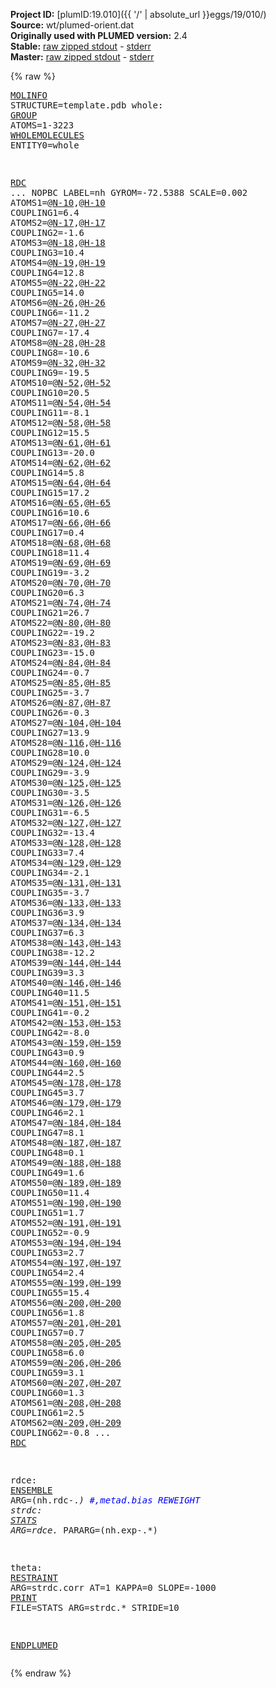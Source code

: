 **Project ID:** [plumID:19.010]({{ '/' | absolute_url }}eggs/19/010/)  
**Source:** wt/plumed-orient.dat  
**Originally used with PLUMED version:** 2.4  
**Stable:** [raw zipped stdout](plumed-orient.dat.plumed.stdout.txt.zip) - [stderr](plumed-orient.dat.plumed.stderr)  
**Master:** [raw zipped stdout](plumed-orient.dat.plumed_master.stdout.txt.zip) - [stderr](plumed-orient.dat.plumed_master.stderr)  

{% raw %}<pre>
<a href="https://plumed.github.io/doc-master/user-doc/html/_m_o_l_i_n_f_o.html">MOLINFO</a> STRUCTURE=template.pdb
whole: <a href="https://plumed.github.io/doc-master/user-doc/html/_g_r_o_u_p.html">GROUP</a> ATOMS=1-3223
<a href="https://plumed.github.io/doc-master/user-doc/html/_w_h_o_l_e_m_o_l_e_c_u_l_e_s.html">WHOLEMOLECULES</a> ENTITY0=whole

<a href="https://plumed.github.io/doc-master/user-doc/html/_r_d_c.html">RDC</a> ...
NOPBC
LABEL=nh
GYROM=-72.5388
SCALE=0.002 
ATOMS1=@<a href="https://plumed.github.io/doc-master/user-doc/html/_m_o_l_i_n_f_o.html">N-10</a>,@<a href="https://plumed.github.io/doc-master/user-doc/html/_m_o_l_i_n_f_o.html">H-10</a> COUPLING1=6.4
ATOMS2=@<a href="https://plumed.github.io/doc-master/user-doc/html/_m_o_l_i_n_f_o.html">N-17</a>,@<a href="https://plumed.github.io/doc-master/user-doc/html/_m_o_l_i_n_f_o.html">H-17</a> COUPLING2=-1.6
ATOMS3=@<a href="https://plumed.github.io/doc-master/user-doc/html/_m_o_l_i_n_f_o.html">N-18</a>,@<a href="https://plumed.github.io/doc-master/user-doc/html/_m_o_l_i_n_f_o.html">H-18</a> COUPLING3=10.4
ATOMS4=@<a href="https://plumed.github.io/doc-master/user-doc/html/_m_o_l_i_n_f_o.html">N-19</a>,@<a href="https://plumed.github.io/doc-master/user-doc/html/_m_o_l_i_n_f_o.html">H-19</a> COUPLING4=12.8
ATOMS5=@<a href="https://plumed.github.io/doc-master/user-doc/html/_m_o_l_i_n_f_o.html">N-22</a>,@<a href="https://plumed.github.io/doc-master/user-doc/html/_m_o_l_i_n_f_o.html">H-22</a> COUPLING5=14.0
ATOMS6=@<a href="https://plumed.github.io/doc-master/user-doc/html/_m_o_l_i_n_f_o.html">N-26</a>,@<a href="https://plumed.github.io/doc-master/user-doc/html/_m_o_l_i_n_f_o.html">H-26</a> COUPLING6=-11.2
ATOMS7=@<a href="https://plumed.github.io/doc-master/user-doc/html/_m_o_l_i_n_f_o.html">N-27</a>,@<a href="https://plumed.github.io/doc-master/user-doc/html/_m_o_l_i_n_f_o.html">H-27</a> COUPLING7=-17.4
ATOMS8=@<a href="https://plumed.github.io/doc-master/user-doc/html/_m_o_l_i_n_f_o.html">N-28</a>,@<a href="https://plumed.github.io/doc-master/user-doc/html/_m_o_l_i_n_f_o.html">H-28</a> COUPLING8=-10.6
ATOMS9=@<a href="https://plumed.github.io/doc-master/user-doc/html/_m_o_l_i_n_f_o.html">N-32</a>,@<a href="https://plumed.github.io/doc-master/user-doc/html/_m_o_l_i_n_f_o.html">H-32</a> COUPLING9=-19.5
ATOMS10=@<a href="https://plumed.github.io/doc-master/user-doc/html/_m_o_l_i_n_f_o.html">N-52</a>,@<a href="https://plumed.github.io/doc-master/user-doc/html/_m_o_l_i_n_f_o.html">H-52</a> COUPLING10=20.5
ATOMS11=@<a href="https://plumed.github.io/doc-master/user-doc/html/_m_o_l_i_n_f_o.html">N-54</a>,@<a href="https://plumed.github.io/doc-master/user-doc/html/_m_o_l_i_n_f_o.html">H-54</a> COUPLING11=-8.1
ATOMS12=@<a href="https://plumed.github.io/doc-master/user-doc/html/_m_o_l_i_n_f_o.html">N-58</a>,@<a href="https://plumed.github.io/doc-master/user-doc/html/_m_o_l_i_n_f_o.html">H-58</a> COUPLING12=15.5
ATOMS13=@<a href="https://plumed.github.io/doc-master/user-doc/html/_m_o_l_i_n_f_o.html">N-61</a>,@<a href="https://plumed.github.io/doc-master/user-doc/html/_m_o_l_i_n_f_o.html">H-61</a> COUPLING13=-20.0
ATOMS14=@<a href="https://plumed.github.io/doc-master/user-doc/html/_m_o_l_i_n_f_o.html">N-62</a>,@<a href="https://plumed.github.io/doc-master/user-doc/html/_m_o_l_i_n_f_o.html">H-62</a> COUPLING14=5.8
ATOMS15=@<a href="https://plumed.github.io/doc-master/user-doc/html/_m_o_l_i_n_f_o.html">N-64</a>,@<a href="https://plumed.github.io/doc-master/user-doc/html/_m_o_l_i_n_f_o.html">H-64</a> COUPLING15=17.2
ATOMS16=@<a href="https://plumed.github.io/doc-master/user-doc/html/_m_o_l_i_n_f_o.html">N-65</a>,@<a href="https://plumed.github.io/doc-master/user-doc/html/_m_o_l_i_n_f_o.html">H-65</a> COUPLING16=10.6
ATOMS17=@<a href="https://plumed.github.io/doc-master/user-doc/html/_m_o_l_i_n_f_o.html">N-66</a>,@<a href="https://plumed.github.io/doc-master/user-doc/html/_m_o_l_i_n_f_o.html">H-66</a> COUPLING17=0.4
ATOMS18=@<a href="https://plumed.github.io/doc-master/user-doc/html/_m_o_l_i_n_f_o.html">N-68</a>,@<a href="https://plumed.github.io/doc-master/user-doc/html/_m_o_l_i_n_f_o.html">H-68</a> COUPLING18=11.4
ATOMS19=@<a href="https://plumed.github.io/doc-master/user-doc/html/_m_o_l_i_n_f_o.html">N-69</a>,@<a href="https://plumed.github.io/doc-master/user-doc/html/_m_o_l_i_n_f_o.html">H-69</a> COUPLING19=-3.2
ATOMS20=@<a href="https://plumed.github.io/doc-master/user-doc/html/_m_o_l_i_n_f_o.html">N-70</a>,@<a href="https://plumed.github.io/doc-master/user-doc/html/_m_o_l_i_n_f_o.html">H-70</a> COUPLING20=6.3
ATOMS21=@<a href="https://plumed.github.io/doc-master/user-doc/html/_m_o_l_i_n_f_o.html">N-74</a>,@<a href="https://plumed.github.io/doc-master/user-doc/html/_m_o_l_i_n_f_o.html">H-74</a> COUPLING21=26.7
ATOMS22=@<a href="https://plumed.github.io/doc-master/user-doc/html/_m_o_l_i_n_f_o.html">N-80</a>,@<a href="https://plumed.github.io/doc-master/user-doc/html/_m_o_l_i_n_f_o.html">H-80</a> COUPLING22=-19.2
ATOMS23=@<a href="https://plumed.github.io/doc-master/user-doc/html/_m_o_l_i_n_f_o.html">N-83</a>,@<a href="https://plumed.github.io/doc-master/user-doc/html/_m_o_l_i_n_f_o.html">H-83</a> COUPLING23=-15.0
ATOMS24=@<a href="https://plumed.github.io/doc-master/user-doc/html/_m_o_l_i_n_f_o.html">N-84</a>,@<a href="https://plumed.github.io/doc-master/user-doc/html/_m_o_l_i_n_f_o.html">H-84</a> COUPLING24=-0.7
ATOMS25=@<a href="https://plumed.github.io/doc-master/user-doc/html/_m_o_l_i_n_f_o.html">N-85</a>,@<a href="https://plumed.github.io/doc-master/user-doc/html/_m_o_l_i_n_f_o.html">H-85</a> COUPLING25=-3.7
ATOMS26=@<a href="https://plumed.github.io/doc-master/user-doc/html/_m_o_l_i_n_f_o.html">N-87</a>,@<a href="https://plumed.github.io/doc-master/user-doc/html/_m_o_l_i_n_f_o.html">H-87</a> COUPLING26=-0.3
ATOMS27=@<a href="https://plumed.github.io/doc-master/user-doc/html/_m_o_l_i_n_f_o.html">N-104</a>,@<a href="https://plumed.github.io/doc-master/user-doc/html/_m_o_l_i_n_f_o.html">H-104</a> COUPLING27=13.9
ATOMS28=@<a href="https://plumed.github.io/doc-master/user-doc/html/_m_o_l_i_n_f_o.html">N-116</a>,@<a href="https://plumed.github.io/doc-master/user-doc/html/_m_o_l_i_n_f_o.html">H-116</a> COUPLING28=10.0
ATOMS29=@<a href="https://plumed.github.io/doc-master/user-doc/html/_m_o_l_i_n_f_o.html">N-124</a>,@<a href="https://plumed.github.io/doc-master/user-doc/html/_m_o_l_i_n_f_o.html">H-124</a> COUPLING29=-3.9
ATOMS30=@<a href="https://plumed.github.io/doc-master/user-doc/html/_m_o_l_i_n_f_o.html">N-125</a>,@<a href="https://plumed.github.io/doc-master/user-doc/html/_m_o_l_i_n_f_o.html">H-125</a> COUPLING30=-3.5
ATOMS31=@<a href="https://plumed.github.io/doc-master/user-doc/html/_m_o_l_i_n_f_o.html">N-126</a>,@<a href="https://plumed.github.io/doc-master/user-doc/html/_m_o_l_i_n_f_o.html">H-126</a> COUPLING31=-6.5
ATOMS32=@<a href="https://plumed.github.io/doc-master/user-doc/html/_m_o_l_i_n_f_o.html">N-127</a>,@<a href="https://plumed.github.io/doc-master/user-doc/html/_m_o_l_i_n_f_o.html">H-127</a> COUPLING32=-13.4
ATOMS33=@<a href="https://plumed.github.io/doc-master/user-doc/html/_m_o_l_i_n_f_o.html">N-128</a>,@<a href="https://plumed.github.io/doc-master/user-doc/html/_m_o_l_i_n_f_o.html">H-128</a> COUPLING33=7.4
ATOMS34=@<a href="https://plumed.github.io/doc-master/user-doc/html/_m_o_l_i_n_f_o.html">N-129</a>,@<a href="https://plumed.github.io/doc-master/user-doc/html/_m_o_l_i_n_f_o.html">H-129</a> COUPLING34=-2.1
ATOMS35=@<a href="https://plumed.github.io/doc-master/user-doc/html/_m_o_l_i_n_f_o.html">N-131</a>,@<a href="https://plumed.github.io/doc-master/user-doc/html/_m_o_l_i_n_f_o.html">H-131</a> COUPLING35=-3.7
ATOMS36=@<a href="https://plumed.github.io/doc-master/user-doc/html/_m_o_l_i_n_f_o.html">N-133</a>,@<a href="https://plumed.github.io/doc-master/user-doc/html/_m_o_l_i_n_f_o.html">H-133</a> COUPLING36=3.9
ATOMS37=@<a href="https://plumed.github.io/doc-master/user-doc/html/_m_o_l_i_n_f_o.html">N-134</a>,@<a href="https://plumed.github.io/doc-master/user-doc/html/_m_o_l_i_n_f_o.html">H-134</a> COUPLING37=6.3
ATOMS38=@<a href="https://plumed.github.io/doc-master/user-doc/html/_m_o_l_i_n_f_o.html">N-143</a>,@<a href="https://plumed.github.io/doc-master/user-doc/html/_m_o_l_i_n_f_o.html">H-143</a> COUPLING38=-12.2
ATOMS39=@<a href="https://plumed.github.io/doc-master/user-doc/html/_m_o_l_i_n_f_o.html">N-144</a>,@<a href="https://plumed.github.io/doc-master/user-doc/html/_m_o_l_i_n_f_o.html">H-144</a> COUPLING39=3.3
ATOMS40=@<a href="https://plumed.github.io/doc-master/user-doc/html/_m_o_l_i_n_f_o.html">N-146</a>,@<a href="https://plumed.github.io/doc-master/user-doc/html/_m_o_l_i_n_f_o.html">H-146</a> COUPLING40=11.5
ATOMS41=@<a href="https://plumed.github.io/doc-master/user-doc/html/_m_o_l_i_n_f_o.html">N-151</a>,@<a href="https://plumed.github.io/doc-master/user-doc/html/_m_o_l_i_n_f_o.html">H-151</a> COUPLING41=-0.2
ATOMS42=@<a href="https://plumed.github.io/doc-master/user-doc/html/_m_o_l_i_n_f_o.html">N-153</a>,@<a href="https://plumed.github.io/doc-master/user-doc/html/_m_o_l_i_n_f_o.html">H-153</a> COUPLING42=-8.0
ATOMS43=@<a href="https://plumed.github.io/doc-master/user-doc/html/_m_o_l_i_n_f_o.html">N-159</a>,@<a href="https://plumed.github.io/doc-master/user-doc/html/_m_o_l_i_n_f_o.html">H-159</a> COUPLING43=0.9
ATOMS44=@<a href="https://plumed.github.io/doc-master/user-doc/html/_m_o_l_i_n_f_o.html">N-160</a>,@<a href="https://plumed.github.io/doc-master/user-doc/html/_m_o_l_i_n_f_o.html">H-160</a> COUPLING44=2.5
ATOMS45=@<a href="https://plumed.github.io/doc-master/user-doc/html/_m_o_l_i_n_f_o.html">N-178</a>,@<a href="https://plumed.github.io/doc-master/user-doc/html/_m_o_l_i_n_f_o.html">H-178</a> COUPLING45=3.7
ATOMS46=@<a href="https://plumed.github.io/doc-master/user-doc/html/_m_o_l_i_n_f_o.html">N-179</a>,@<a href="https://plumed.github.io/doc-master/user-doc/html/_m_o_l_i_n_f_o.html">H-179</a> COUPLING46=2.1
ATOMS47=@<a href="https://plumed.github.io/doc-master/user-doc/html/_m_o_l_i_n_f_o.html">N-184</a>,@<a href="https://plumed.github.io/doc-master/user-doc/html/_m_o_l_i_n_f_o.html">H-184</a> COUPLING47=8.1
ATOMS48=@<a href="https://plumed.github.io/doc-master/user-doc/html/_m_o_l_i_n_f_o.html">N-187</a>,@<a href="https://plumed.github.io/doc-master/user-doc/html/_m_o_l_i_n_f_o.html">H-187</a> COUPLING48=0.1
ATOMS49=@<a href="https://plumed.github.io/doc-master/user-doc/html/_m_o_l_i_n_f_o.html">N-188</a>,@<a href="https://plumed.github.io/doc-master/user-doc/html/_m_o_l_i_n_f_o.html">H-188</a> COUPLING49=1.6
ATOMS50=@<a href="https://plumed.github.io/doc-master/user-doc/html/_m_o_l_i_n_f_o.html">N-189</a>,@<a href="https://plumed.github.io/doc-master/user-doc/html/_m_o_l_i_n_f_o.html">H-189</a> COUPLING50=11.4
ATOMS51=@<a href="https://plumed.github.io/doc-master/user-doc/html/_m_o_l_i_n_f_o.html">N-190</a>,@<a href="https://plumed.github.io/doc-master/user-doc/html/_m_o_l_i_n_f_o.html">H-190</a> COUPLING51=1.7
ATOMS52=@<a href="https://plumed.github.io/doc-master/user-doc/html/_m_o_l_i_n_f_o.html">N-191</a>,@<a href="https://plumed.github.io/doc-master/user-doc/html/_m_o_l_i_n_f_o.html">H-191</a> COUPLING52=-0.9
ATOMS53=@<a href="https://plumed.github.io/doc-master/user-doc/html/_m_o_l_i_n_f_o.html">N-194</a>,@<a href="https://plumed.github.io/doc-master/user-doc/html/_m_o_l_i_n_f_o.html">H-194</a> COUPLING53=2.7
ATOMS54=@<a href="https://plumed.github.io/doc-master/user-doc/html/_m_o_l_i_n_f_o.html">N-197</a>,@<a href="https://plumed.github.io/doc-master/user-doc/html/_m_o_l_i_n_f_o.html">H-197</a> COUPLING54=2.4
ATOMS55=@<a href="https://plumed.github.io/doc-master/user-doc/html/_m_o_l_i_n_f_o.html">N-199</a>,@<a href="https://plumed.github.io/doc-master/user-doc/html/_m_o_l_i_n_f_o.html">H-199</a> COUPLING55=15.4
ATOMS56=@<a href="https://plumed.github.io/doc-master/user-doc/html/_m_o_l_i_n_f_o.html">N-200</a>,@<a href="https://plumed.github.io/doc-master/user-doc/html/_m_o_l_i_n_f_o.html">H-200</a> COUPLING56=1.8
ATOMS57=@<a href="https://plumed.github.io/doc-master/user-doc/html/_m_o_l_i_n_f_o.html">N-201</a>,@<a href="https://plumed.github.io/doc-master/user-doc/html/_m_o_l_i_n_f_o.html">H-201</a> COUPLING57=0.7
ATOMS58=@<a href="https://plumed.github.io/doc-master/user-doc/html/_m_o_l_i_n_f_o.html">N-205</a>,@<a href="https://plumed.github.io/doc-master/user-doc/html/_m_o_l_i_n_f_o.html">H-205</a> COUPLING58=6.0
ATOMS59=@<a href="https://plumed.github.io/doc-master/user-doc/html/_m_o_l_i_n_f_o.html">N-206</a>,@<a href="https://plumed.github.io/doc-master/user-doc/html/_m_o_l_i_n_f_o.html">H-206</a> COUPLING59=3.1
ATOMS60=@<a href="https://plumed.github.io/doc-master/user-doc/html/_m_o_l_i_n_f_o.html">N-207</a>,@<a href="https://plumed.github.io/doc-master/user-doc/html/_m_o_l_i_n_f_o.html">H-207</a> COUPLING60=1.3
ATOMS61=@<a href="https://plumed.github.io/doc-master/user-doc/html/_m_o_l_i_n_f_o.html">N-208</a>,@<a href="https://plumed.github.io/doc-master/user-doc/html/_m_o_l_i_n_f_o.html">H-208</a> COUPLING61=2.5
ATOMS62=@<a href="https://plumed.github.io/doc-master/user-doc/html/_m_o_l_i_n_f_o.html">N-209</a>,@<a href="https://plumed.github.io/doc-master/user-doc/html/_m_o_l_i_n_f_o.html">H-209</a> COUPLING62=-0.8
... <a href="https://plumed.github.io/doc-master/user-doc/html/_r_d_c.html">RDC</a>

rdce: <a href="https://plumed.github.io/doc-master/user-doc/html/_e_n_s_e_m_b_l_e.html">ENSEMBLE</a> ARG=(nh\.rdc-.*) <span style="color:blue">#,metad.bias REWEIGHT</span>
strdc: <a href="https://plumed.github.io/doc-master/user-doc/html/_s_t_a_t_s.html">STATS</a> ARG=rdce.* PARARG=(nh\.exp-.*)

theta: <a href="https://plumed.github.io/doc-master/user-doc/html/_r_e_s_t_r_a_i_n_t.html">RESTRAINT</a> ARG=strdc.corr AT=1 KAPPA=0 SLOPE=-1000
<a href="https://plumed.github.io/doc-master/user-doc/html/_p_r_i_n_t.html">PRINT</a> FILE=STATS ARG=strdc.* STRIDE=10

<a href="https://plumed.github.io/doc-master/user-doc/html/_e_n_d_p_l_u_m_e_d.html">ENDPLUMED</a>
</pre>{% endraw %}
